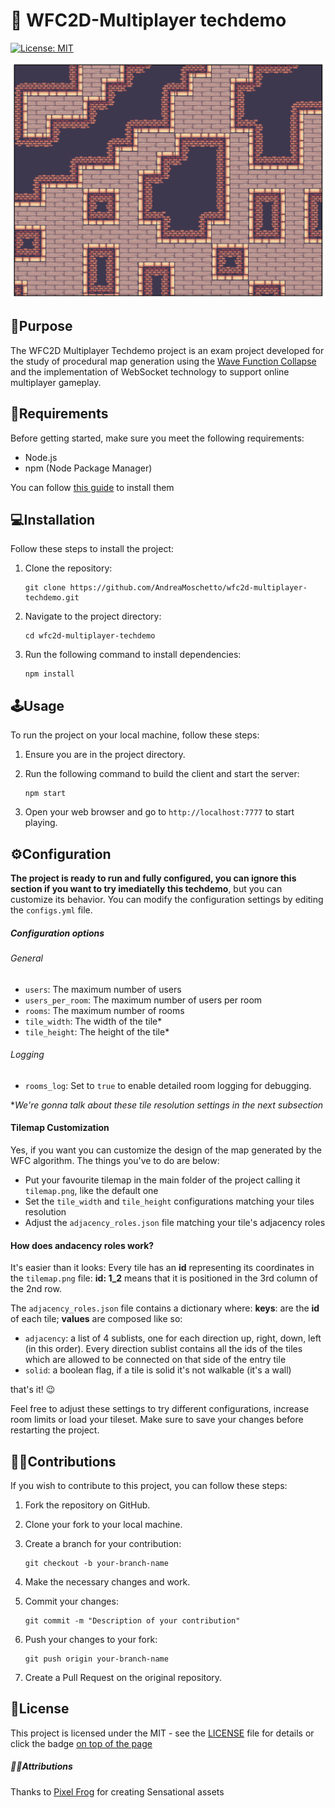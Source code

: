 <a id="top"></a>
# 🌆 WFC2D-Multiplayer techdemo
[![License: MIT](https://img.shields.io/badge/License-MIT-yellow.svg)](https://opensource.org/licenses/MIT)

![Alt Text](./src/client/assets/wfc-screenshot.png)
## 📜Purpose
The WFC2D Multiplayer Techdemo project is an exam project developed for the study of procedural map generation using the [Wave Function Collapse](https://github.com/mxgmn/WaveFunctionCollapse) and the implementation of WebSocket technology to support online multiplayer gameplay.

## 🧾Requirements
Before getting started, make sure you meet the following requirements:
- Node.js
- npm (Node Package Manager)
  
You can follow [this guide](https://nodejs.dev/en/learn/how-to-install-nodejs/) to install them

## 💻Installation
Follow these steps to install the project:

1. Clone the repository:
   ```shell
   git clone https://github.com/AndreaMoschetto/wfc2d-multiplayer-techdemo.git
   ```

2. Navigate to the project directory:
   ```shell
   cd wfc2d-multiplayer-techdemo
   ```

3. Run the following command to install dependencies:
   ```shell
   npm install
   ```

## 🕹️Usage
To run the project on your local machine, follow these steps:

1. Ensure you are in the project directory.

2. Run the following command to build the client and start the server:
   ```shell
   npm start
   ```

3. Open your web browser and go to `http://localhost:7777` to start playing.

## ⚙️Configuration

**The project is ready to run and fully configured, you can ignore this section if you want to try imediatelly this techdemo**,
 but you can customize its behavior. You can modify the configuration settings by editing the `configs.yml` file.

##### Configuration options
###### General
- `users`: The maximum number of users
- `users_per_room`: The maximum number of users per room
- `rooms`: The maximum number of rooms
- `tile_width`: The width of the tile*
- `tile_height`: The height of the tile*
###### Logging

- `rooms_log`: Set to `true` to enable detailed room logging for debugging.

**We're gonna talk about these tile resolution settings in the next subsection*

#### Tilemap Customization
Yes, if you want you can customize the design of the map generated by the WFC algorithm.
The things you've to do are below:
- Put your favourite tilemap in the main folder of the project calling it `tilemap.png`, like the default one
- Set the `tile_width` and `tile_height` configurations matching your tiles resolution
- Adjust the `adjacency_roles.json` file matching your tile's adjacency roles
  
#### How does andacency roles work?
It's easier than it looks:
Every tile has an **id** representing its coordinates in the `tilemap.png` file:
**id: 1_2** means that it is positioned in the 3rd column of the 2nd row.

The `adjacency_roles.json` file contains a dictionary where: 
**keys**: are the **id** of each tile;
**values** are composed like so:
- `adjacency`: a list of 4 sublists, one for each direction
  up, right, down, left (in this order).
  Every direction sublist contains all the ids of the tiles which are allowed to be connected on that side of the entry tile
- `solid`: a boolean flag, if a tile is solid it's not walkable (it's a wall)
  
that's it! 😉



Feel free to adjust these settings to try different configurations, increase room limits or load your tileset. Make sure to save your changes before restarting the project.

## 🙋‍♂️Contributions
If you wish to contribute to this project, you can follow these steps:

1. Fork the repository on GitHub.

2. Clone your fork to your local machine.

3. Create a branch for your contribution:
   ```shell
   git checkout -b your-branch-name
   ```

4. Make the necessary changes and work.

5. Commit your changes:
   ```shell
   git commit -m "Description of your contribution"
   ```

6. Push your changes to your fork:
   ```shell
   git push origin your-branch-name
   ```

7. Create a Pull Request on the original repository.

## 🎫License
This project is licensed under the MIT - see the [LICENSE](LICENSE) file for details
or click the badge [on top of the page](#top) 

##### 🙇‍♂️Attributions
Thanks to [Pixel Frog](https://pixelfrog-assets.itch.io) for creating Sensational assets